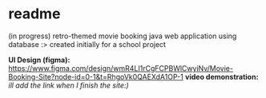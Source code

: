# readme

(in progress) retro-themed movie booking java web application using database :>
created initially for a school project


__UI Design (figma):__ https://www.figma.com/design/wmR4LI1rCgFCPBWlCwyiNv/Movie-Booking-Site?node-id=0-1&t=RhgoVk0QAEXdA1OP-1
__video demonstration:__ *ill add the link when I finish the site:)*
